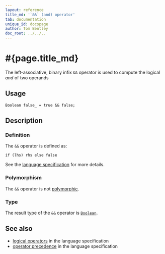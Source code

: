 ```yaml
---
layout: reference
title_md: '`&&` (and) operator'
tab: documentation
unique_id: docspage
author: Tom Bentley
doc_root: ../../..
---
```


# #{page.title_md}

The left-associative, binary infix `&&` operator is used to compute the 
logical *and* of two operands

## Usage 

<!-- try: -->
    Boolean false_ = true && false;

## Description

### Definition

The `&&` operator is defined as:

<!-- check:none -->
<!-- try: -->
    if (lhs) rhs else false

See the [language specification](#{site.urls.spec_current}#logical) for 
more details.

### Polymorphism

The `&&` operator is not [polymorphic](#{page.doc_root}/reference/operator/operator-polymorphism).

### Type

The result type of the `&&` operator is [`Boolean`](#{site.urls.apidoc_1_0}/Boolean.type.html).

## See also

* [logical operators](#{site.urls.spec_current}#logical) in the 
  language specification
* [operator precedence](#{site.urls.spec_current}#operatorprecedence) in the 
  language specification

